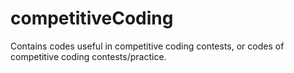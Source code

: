 # competitiveCoding
Contains codes useful in competitive coding contests, or codes of competitive coding contests/practice.
